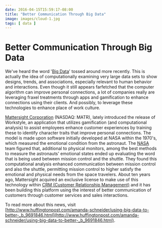 ```yaml
---
date: 2016-04-15T15:59:17-08:00
title: "Better Communication Through Big Data"
image: images/cloud-1.jpg
tags: [ data ]
---
```


# Better Communication Through Big Data

We've heard the word '[Big Data](http://www.sas.com/en_us/insights/big-data/what-is-big-data.html)' tossed around more recently. This is actually the idea of computationally examining very large data sets to show designs, trends, and associations, especially relevant to human behavior and interactions. Even though it still appears farfetched that the computer algorithm can improve personal connections, a lot of companies really are leveraging fraxel treatments through apps and gamification to enhance connections using their clients. And possibly, to leverage these technologies to enhance place of work culture.

[Mattersight Corporation](https://www.linkedin.com/company/mattersight-corporation) (NASDAQ: MATR), lately introduced the release of Workstyle, an application that utilizes gamification (and computational analysis) to assist employees enhance customer experiences by training these to identify character traits that improve personal connections. The model is made upon software initially developed at NASA within the 1970's, which measured the emotional condition from the astronaut. The [NASA](https://www.nasa.gov/) team figured that, additional to physical monitors, among the best methods to measure the astronauts' emotional states ended up evaluating the word that is being used between mission control and the shuttle. They found this computational analysis enhanced communication between mission control and also the shuttle, permitting mission control to higher satisfy the emotional and physical needs from the space travelers. About ten years ago, Mattersight acquired an exclusive license to make use of this technology within [CRM (Customer Relationship Management)](http://searchcrm.techtarget.com/definition/CRM) and it has been building this platform using the interest of better communication of customers through customer services and sales  interactions.

To read more about this news, visit [http://www.huffingtonpost.com/amanda-schneider/using-big-data-to-better-_b_9691846.html](http://www.huffingtonpost.com/amanda-schneider/using-big-data-to-better-_b_9691846.html).
